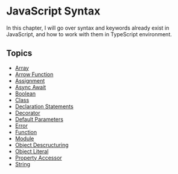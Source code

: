 # JavaScript Syntax

In this chapter,
I will go over syntax and keywords already exist in JavaScript,
and how to work with them in TypeScript environment.

## Topics

- [Array](/pages/02-javascript-syntax/array.md)
- [Arrow Function](/pages/02-javascript-syntax/arrow-function.md)
- [Assignment](/pages/02-javascript-syntax/assignment.md)
- [Async Await](/pages/02-javascript-syntax/async-await.md)
- [Boolean](/pages/02-javascript-syntax/boolean.md)
- [Class](/pages/02-javascript-syntax/class.md)
- [Declaration Statements](/pages/02-javascript-syntax/declaration-statements.md)
- [Decorator](/pages/02-javascript-syntax/decorator.md)
- [Default Parameters](/pages/02-javascript-syntax/default-parameters.md)
- [Error](/pages/02-javascript-syntax/error.md)
- [Function](/pages/02-javascript-syntax/function.md)
- [Module](/pages/02-javascript-syntax/module.md)
- [Object Descructuring](/pages/02-javascript-syntax/object-destructuring.md)
- [Object Literal](/pages/02-javascript-syntax/object-literal.md)
- [Property Accessor](/pages/02-javascript-syntax/property-accessor.md)
- [String](/pages/02-javascript-syntax/string.md)
